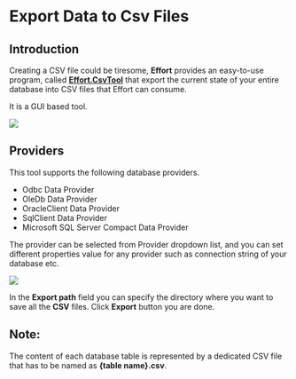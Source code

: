 # Export Data to Csv Files

## Introduction

Creating a CSV file could be tiresome, **Effort** provides an easy-to-use program, called [**Effort.CsvTool**](https://github.com/zzzprojects/effort/tree/develop/Main/Source/Effort.CsvTool) that export the current state of your entire database into CSV files that Effort can consume. 

It is a GUI based tool.

<img src="https://raw.githubusercontent.com/zzzprojects/EntityFramework-Effort/master/docs/images/csv-tool-1.png">

## Providers

This tool supports the following database providers.

 - Odbc Data Provider
 - OleDb Data Provider
 - OracleClient Data Provider
 - SqlClient Data Provider
 - Microsoft SQL Server Compact Data Provider

The provider can be selected from Provider dropdown list, and you can set different properties value for any provider such as connection string of your database etc.

<img src="https://raw.githubusercontent.com/zzzprojects/EntityFramework-Effort/master/docs/images/csv-tool-2.png">

In the **Export path** field you can specify the directory where you want to save all the **CSV** files. Click **Export** button you are done.

## Note:

The content of each database table is represented by a dedicated CSV file that has to be named as **{table name}.csv**.



